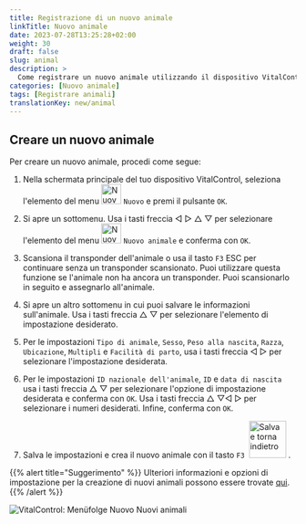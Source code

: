 ```yaml
---
title: Registrazione di un nuovo animale
linkTitle: Nuovo animale
date: 2023-07-28T13:25:28+02:00
weight: 30
draft: false
slug: animal
description: >
  Come registrare un nuovo animale utilizzando il dispositivo VitalControl.
categories: [Nuovo animale]
tags: [Registrare animali]
translationKey: new/animal
---
```

## Creare un nuovo animale

Per creare un nuovo animale, procedi come segue:

1. Nella schermata principale del tuo dispositivo VitalControl, seleziona l'elemento del menu <img src="/icons/main/new-animal.svg" width="35" align="bottom" alt="Nuovo animale" /> `Nuovo` e premi il pulsante `OK`.

2. Si apre un sottomenu. Usa i tasti freccia ◁ ▷ △ ▽ per selezionare l'elemento del menu <img src="/icons/main/new-animal.svg" width="35" align="bottom" alt="Nuovo animale" /> `Nuovo animale` e conferma con `OK`.

3. Scansiona il transponder dell'animale o usa il tasto `F3` ESC per continuare senza un transponder scansionato. Puoi utilizzare questa funzione se l'animale non ha ancora un transponder. Puoi scansionarlo in seguito e assegnarlo all'animale.

4. Si apre un altro sottomenu in cui puoi salvare le informazioni sull'animale. Usa i tasti freccia △ ▽ per selezionare l'elemento di impostazione desiderato.

5. Per le impostazioni `Tipo di animale`, `Sesso`, `Peso alla nascita`, `Razza`, `Ubicazione`, `Multipli` e `Facilità di parto`, usa i tasti freccia ◁ ▷ per selezionare l'impostazione desiderata.

6. Per le impostazioni `ID nazionale dell'animale`, `ID` e `data di nascita` usa i tasti freccia △ ▽ per selezionare l'opzione di impostazione desiderata e conferma con `OK`. Usa i tasti freccia △ ▽◁ ▷ per selezionare i numeri desiderati. Infine, conferma con `OK`.

7. Salva le impostazioni e crea il nuovo animale con il tasto `F3` &nbsp;<img src="/icons/footer/save_exit.svg" width="65" align="bottom" alt="Salva e torna indietro" />&nbsp;.

{{% alert title="Suggerimento" %}}
Ulteriori informazioni e opzioni di impostazione per la creazione di nuovi animali possono essere trovate [qui](../../settings/animal-registration/).
{{% /alert %}}

   ![VitalControl: Menüfolge Nuovo Nuovi animali](../images/new.png "Creare un nuovo animale")
